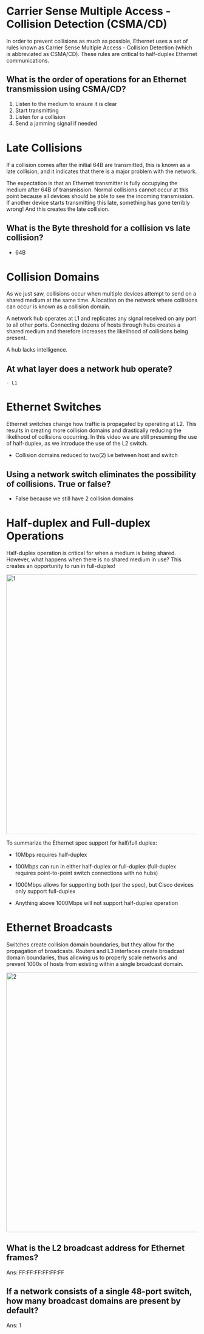 
# Carrier Sense Multiple Access - Collision Detection (CSMA/CD)
In order to prevent collisions as much as possible, Ethernet uses a set of rules known as Carrier Sense Multiple Access - Collision Detection (which is abbreviated as CSMA/CD). These rules are critical to half-duplex Ethernet communications.

## What is the order of operations for an Ethernet transmission using CSMA/CD?
  1. Listen to the medium to ensure it is clear
  2. Start transmitting
  3. Listen for a collision
  4. Send a jamming signal if needed


# Late Collisions
If a collision comes after the initial 64B are transmitted, this is known as a late collision, and it indicates that there is a major problem with the network.

The expectation is that an Ethernet transmitter is fully occupying the medium after 64B of transmission. Normal collisions cannot occur at this point because all devices should be able to see the incoming transmission. If another device starts transmitting this late, something has gone terribly wrong! And this creates the late collision.

## What is the Byte threshold for a collision vs late collision?
  - 64B

# Collision Domains
As we just saw, collisions occur when multiple devices attempt to send on a shared medium at the same time. A location on the network where collisions can occur is known as a collision domain.

A network hub operates at L1 and replicates any signal received on any port to all other ports. Connecting dozens of hosts through hubs creates a shared medium and therefore increases the likelihood of collisions being present.

A hub lacks intelligence.

  ## At what layer does a network hub operate?
    - L1

# Ethernet Switches
Ethernet switches change how traffic is propagated by operating at L2. This results in creating more collision domains and drastically reducing the likelihood of collisions occurring. In this video we are still presuming the use of half-duplex, as we introduce the use of the L2 switch.

- Collision domains reduced to two(2) i.e between host and switch

## Using a network switch eliminates the possibility of collisions. True or false?
  - False because we still have 2 collision domains

# Half-duplex and Full-duplex Operations
Half-duplex operation is critical for when a medium is being shared. However, what happens when there is no shared medium in use? This creates an opportunity to run in full-duplex!


<img width="682" alt="1" src="https://github.com/anikwai/CCNA-200-301/assets/15828026/a0dd9710-1431-4f89-b1a5-344ee00daa54">

To summarize the Ethernet spec support for half/full duplex:

 - 10Mbps requires half-duplex

 - 100Mbps can run in either half-duplex or full-duplex (full-duplex requires point-to-point switch connections with no hubs)

 - 1000Mbps allows for supporting both (per the spec), but Cisco devices only support full-duplex

 - Anything above 1000Mbps will not support half-duplex operation


# Ethernet Broadcasts
Switches create collision domain boundaries, but they allow for the propagation of broadcasts. Routers and L3 interfaces create broadcast domain boundaries, thus allowing us to properly scale networks and prevent 1000s of hosts from existing within a single broadcast domain.

<img width="682" alt="2" src="https://github.com/anikwai/CCNA-200-301/assets/15828026/1683dc51-2366-400b-bb34-f3964bb1f428">

## What is the L2 broadcast address for Ethernet frames?
Ans: FF:FF:FF:FF:FF:FF

## If a network consists of a single 48-port switch, how many broadcast domains are present by default?
Ans: 1



